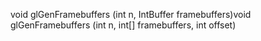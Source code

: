 void glGenFramebuffers (int n, IntBuffer framebuffers)void glGenFramebuffers (int n, int[] framebuffers, int offset)